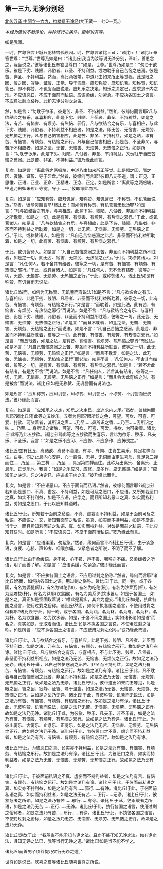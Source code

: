 ## 第一三九 无诤分别经

[北传汉译 中阿含一六九，拘楼瘦无诤经](https://github.com/gwsice/buddhism/blob/master/%E6%97%A9%E6%9C%9F/%E4%B8%AD%E9%98%BF%E5%90%AB%E7%BB%8F/43.md#169)(大正藏一，七O一页。)

*本经乃佛说不起诤论，种种修行之条件，更解说其等。*

如是我闻。

一时，世尊住舍卫城只陀林给孤独园。时，世尊言诸比丘曰：“诸比丘！”诸比丘奉答世尊：“世尊。”世尊乃如是曰：“诸比丘!我当为汝等说无诤分别，谛听，善思念之，我当说之。”彼等诸比丘奉答世尊曰：“如是，世尊。”世尊乃如是曰：“勿耽于欲乐。彼是下劣、贱陋、凡俗者、非圣、不持利益。或勿耽于自己苦恼之惑溺。彼是苦、非圣、不持利益。然而，离此两极端，中道乃由如来所正等觉者。此是眼之因、智之因、寂静、证智、正觉、导于涅盘。应知称赞，应知讥訾。知称赞，知讥訾已，即不称赞、不讥訾而应说法。应知乐之决定。知乐之决定已，应求追于内之乐。不应语恶口，不应于面前而私语。应语柔缓，勿紧急。不应执各国土之语言。不应用过剩之俗称。此即无诤分别之总说。

然，如是言：“勿耽于欲乐。彼是苦、非圣、不持利益。”然者，彼缘何而言耶?凡与欲结合之有乐，与喜相应，此是下劣、贱陋、凡俗者、非圣、不持利益，如是之法，有苦、有恼害、有烦劳、有热恼、邪行。凡与欲结合之有乐，与喜相应，与此下劣、贱陋、凡俗者、不持利益不相应者，如是之法，即无苦、无恼害、无烦劳、无热恼之正行。凡与自己恼害相应，此是苦、非圣、不持利益，如是之法，即有苦、有恼害、有烦劳、有热恼之邪行。凡与自己恼害相应，此是苦、不圣非义，与苦所不相应者，如是之法，无苦、无恼害、无烦劳、无热恼之正行。如是所言：“勿耽于欲乐。此是下劣、贱陋、凡俗者、非圣、不持利益。又勿耽于自己苦恼之惑溺。此是苦、非圣、不持利益。”彼乃缘此而言。 

复次，如是言：“离此等之两极端，中道乃由如来所正等觉。此是眼之因、智之因、寂静、证智、导于涅盘。”然者，彼缘何而言耶?彼即八支圣道，谓：正见、正思惟、正语、正业、正命、正精进、正念、正定。如是所言：“离此等之两极端，中道乃由如来所正等觉，导于……。”彼即缘此而言。

复次，如是言：“应知称赞。应知讥訾，知称赞、知讥訾已，不称赞、不讥訾而说法。”然者，彼缘何而言耶?诸比丘！而如何有称赞、有讥訾而无说法耶?如是言：“凡与欲结合之有乐，与喜相应，此是下劣、贱陋、凡俗者、非圣而不持利益之所耽着，如是之一切，此是有苦、有恼害、有烦劳、有热恼之邪行。”于此，或讥訾诸人。如是言：“凡与欲结合之有乐，与喜相应，此是下劣、贱陋、凡俗者、非圣而不持利益之所耽着，如是之一切，此无苦、无恼害、无烦劳、无热恼之正行。”于此，或称赞诸人。如是言：“凡自己苦恼惑溺之此苦、非圣而不持利益所耽着，如是之一切，此有苦、有恼害、有烦劳、有热恼之邪行。”

于此，或讥訾诸人。如是言：“凡自己苦恼惑溺之此苦，非圣而不持利益之所不耽着，如是之一切，此无苦、恼害、无烦劳、无热恼之正行。”于此，或称赞诸人。如是言：“凡任何人，若不舍其有结者，彼等之一切，是有苦、有恼害、有烦劳、有热恼之邪行。”于此，或讥訾诸人。如是言：“凡任何人，无不舍有结者，彼等之一切，无苦、无恼害、无烦劳、无热恼之正行。”于此，或称赞诸人。诸比丘!如是有称赞、有讥訾而无说法。

诸比丘!然而，如何为无称赞、无讥訾而有说法?如是不言：“凡与欲结合之有乐、与喜相应、此是下劣、贱陋、凡俗者、非圣而不持利益所耽着，彼等之一切，此有苦、有恼害、有烦劳、有热恼之邪行。”如是言：“而耽着，如是此法，此有苦、有恼害、有烦劳、有热恼之邪行”而说法。如是不言：“凡与欲结合之有乐、与喜相应、此是下劣、贱陋、凡俗者、非圣而不持利益所耽着，彼等之一切，此无苦、无恼害、无烦劳、无热恼之正行。”如是言：“而且不耽着，如是之法，无苦、无恼害、无烦劳、无热恼之正行”而说法。如是不言：“凡自己苦恼之惑溺，此是苦、非圣而不持利益所耽着，彼等之一切，此有苦、有恼害、有烦劳、有热恼之邪行。”如是言：“而且耽着，如是之法，是有苦、有恼害、有烦劳、有热恼之邪行”而说法。如是不言：“凡自己苦恼惑溺之此苦、非圣而不持利益所耽着，彼等之一切，此无苦、无恼害、无烦劳、无热恼之正行。”如是言：“而且不耽着，如是之法，此无苦、无恼害、无烦劳、无热恼之正行”而说法。如是不言：“凡任何人，不舍其有结者，彼等之一切，是有苦、有恼害、有烦劳、有热恼之邪行。”如是言：“若不舍此有结者，有是为不舍”而说法。如是不言：“凡任何人，若舍其有结者，彼等之一切，无苦、无恼害、无烦劳、无热恼之正行。”如是言：“而且令舍此有结之时，有是被舍”而说法。诸比丘!如是无称赞、无讥訾而有说法也。

如是所言：“应知称赞，应知讥訾，知称赞、知讥訾已，不称赞、不讥訾而应说法。”彼乃缘此而言。

复次，如是言：“应知乐之决定，知乐之决定已，应追求内之乐。”然者，彼缘何而言耶?诸比丘!有此等之五妙乐。五者为何耶?眼所识之色，可望、可欲、可喜、可爱、持欲、可染着者，其所识之声……乃至……鼻所识之香……乃至……舌所识之味……乃至……身所识之诸触，可望、可欲、可喜、可爱、持欲、为可染着。诸比丘!此等乃此五妙欲。诸比丘!缘此等之五妙欲而生喜乐，言此为欲乐、秽乐、凡夫乐、不圣乐。我言：“如是之乐不应习、不应修、不应多作、应怖畏之。”

诸比丘!兹有比丘，离诸欲、离诸不善法、有寻、有伺、由离生喜乐，具足初禅而住。由寻、伺之止息内心安静、心一趣性、无寻、无伺而由定生喜乐，具足第二禅而住……乃至……第三禅……乃至……具足第四禅而住。此称为出离乐、舍离乐、止息乐、正觉乐也。我言：“如是之乐应习、应修、应多作、应无怖畏。”如是言：“应知乐之决定。乐之决定已，应追求于内之乐。”彼乃缘此而言。

复次，如是言：“不应语恶口。不应于面前而私语。”然者，彼缘何而言耶?诸比丘!若知此是恶口、不真、虚妄、不持利益，如是可及之恶口，不应语。又所知若恶口之真、如实不持利益，如是不应语，应学之。而且所知若恶口之真、如实而持利益，对如是之恶口，于此以应知其语时。

诸比丘!于此，所知若于面前之私语，不真、虚妄而不持利益，如是于面前可及之私语，不应语之。又，所知若面前之私语，虽真、如实而不持利益，如是不应语，当学之。而且所知若面前之私语，真、如实而持利益，对如是面前之私语，于此应知其语时。如是所言：“不应语恶口，不应于面前而私语。”彼乃缘此而言。 

复次，如是言：“应语柔缓，勿紧急。”然者，缘何而言耶?诸比丘!于此，由于紧急语，身疲、心损、声16害、咽喉亦痛。又紧急者之所说，不明了而不了解。

诸比丘!于此由于柔缓语，身不疲、心不损、声不害、咽喉亦不痛。又柔缓者之所语，明了而善了解。如是言：“应语柔缓，勿紧急。”彼即缘此而言。

复次，如是言：“不应执各国土之语言，不应用过剩之俗称。”然者，缘何而言耶?诸比丘!然而，如何执各国土之语，用过剩之俗称。诸比丘!于此，同一物，或于各国，有名为婆提(瓯)，有名为钵陀(钵)，有名为吃陀(碗)，有名为沙罗瓦(杯)，有名为达噜拔(杅)，有名为钵那(饮食器)，有名为美系罗(饮水器)。如是于各国土，如是名之。真正如是坚固取着说：“唯此是真实，其余为虚妄。”诸比丘!如是，执此各国之语言，使用过剩之俗称。诸比丘!然而，如何不执各国之语言，不使用过剩之俗称耶?诸比丘!于此，同一吻，或于各国，名为瓯，名为钵，名为碗，名为杯，名为杅，名为饮食器，名为饮水器。如是，于各不同之国土，实如诸长老如是语”而名之，真实如是，无取着而语。诸比丘!如是不执各国之言说，不使用过剩之俗称。如是所言：“应不执各国土之语言，不应使用过剩之俗称。”彼乃缘此而言。

诸比丘!于此，凡与欲结合之有乐，与喜相应，此是下劣、贱陋、凡俗者、非圣而不持利益，如是之法，乃有苦、有恼害、有烦劳、有热恼之邪行。故如是之法乃有诤。诸比丘!于此，凡与欲结合之有乐，与喜相应，不与此下劣、贱陋、凡俗者、非圣而不持利益所相应，如是之法乃无苦、无恼害、无烦劳之正行。故如足之法乃无诤。诸比丘!于此，凡自己苦恼惑溺之此苦、非圣而不持利益，如是之法乃有苦、有恼害、有烦劳、有热恼之邪行。故如是之法乃有诤。诸比丘!于此，凡不耽着与自己苦恼惑溺之此苦、非圣而不持利益。如是之法乃无苦、无恼害、无烦劳、无热恼之正行。故如是之法乃无诤。诸比丘!于此，彼中道由如来而正等觉，此是眼之因、智之因、寂静、证智、导于涅盘，如是之法乃无苦、无恼害、无烦劳、无热恼之正行。故如是之法乃无诤。诸比丘!于此，有彼称赞、讥訾而无说法，如是之法乃有苦、有恼害、有烦劳、有热恼之邪行。故如是之法乃有诤。诸比丘!于此，无彼称赞、讥訾而说法，如是之法乃无苦、无恼害、无烦劳、无热恼之正行。故如是之法乃无诤。诸比丘!于此，为彼欲、秽乐、凡夫乐、非圣乐者，如是之法乃有苦、有恼害、有烦劳、有热恼之邪行。故如是之法乃有诤。诸比丘!于此，为彼出离乐、舍离乐、止息乐、正觉乐，如是之法乃无苦、无恼害、无烦劳、无热恼之正行。故如是之法乃无诤。诸比丘!于此，为彼恶口之不真、虚妄而不持利益者，如是之法乃有苦、有恼害、有烦劳、有热恼之邪行。故如是之法乃有诤。

诸比丘!于此，为彼恶口之真、如实亦不持利益，如是之法乃有苦、有恼害、有烦劳、有热恼之邪行。故如是之法乃有诤。诸比丘!于此，为彼恶口之真、如实而持利益者，如是之法乃无苦、无恼害、无烦劳、无热恼之正行。故如是之法乃无有诤。

诸比丘!于此，于彼面前私语之不真、虚妄而不持利益者，如是之法乃有苦、有恼害、有烦劳、有热恼之邪行。故如是之法乃有诤。诸比丘!于此，于彼面前私语之真、如实亦不持利益，如是之法乃有苦……邪行……有诤。诸比丘!于此，于彼面前私语之真、如实而持利益者，如是之法无有苦……正行……无诤。诸比丘!于此，彼紧急者之所语，如是之法乃有苦……邪行……有诤。诸比丘!于此，彼柔缓者之所语，如是之法乃无苦……正行……无诤。诸比丘!于此，执行各国之语言，使用过剩之俗称者，如是之法乃有苦……邪行……有诤。诸比丘!于此，不执彼各国之语言，不使用过剩之俗称，如是之法乃无苦、无恼害、无烦劳、无热恼之正行。故如是之法乃无诤。 

诸比丘!是故于此：“我等当不能不知有诤之法。且亦不能不知无诤之法。如有诤之法，且知无诤之法已，我等当行无诤之道。”诸比丘!如是当不能不学之。

诸比丘!而善男子须菩提乃实行无诤之道。”

世尊如是说已，欢喜之彼等诸比丘随喜世尊之所说。
